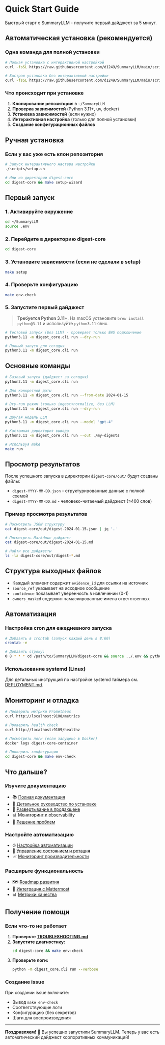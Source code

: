 # Quick Start Guide

Быстрый старт с SummaryLLM - получите первый дайджест за 5 минут.

## Автоматическая установка (рекомендуется)

### Одна команда для полной установки

```bash
# Полная установка с интерактивной настройкой
curl -fsSL https://raw.githubusercontent.com/d1249/SummaryLLM/main/scripts/install.sh | bash

# Быстрая установка без интерактивной настройки
curl -fsSL https://raw.githubusercontent.com/d1249/SummaryLLM/main/scripts/quick-install.sh | bash
```

### Что происходит при установке

1. **Клонирование репозитория** в `~/SummaryLLM`
2. **Проверка зависимостей** (Python 3.11+, uv, docker)
3. **Установка зависимостей** (если нужно)
4. **Интерактивная настройка** (только для полной установки)
5. **Создание конфигурационных файлов**

## Ручная установка

### Если у вас уже есть клон репозитория

```bash
# Запуск интерактивного мастера настройки
./scripts/setup.sh

# Или из директории digest-core
cd digest-core && make setup-wizard
```

## Первый запуск

### 1. Активируйте окружение

```bash
cd ~/SummaryLLM
source .env
```

### 2. Перейдите в директорию digest-core

```bash
cd digest-core
```

### 3. Установите зависимости (если не сделали в setup)

```bash
make setup
```

### 4. Проверьте конфигурацию

```bash
make env-check
```

### 5. Запустите первый дайджест

> **Требуется Python 3.11+**. На macOS установите `brew install python@3.11` и используйте `python3.11` явно.

```bash
# Тестовый запуск (без LLM) - проверяет только EWS подключение
python3.11 -m digest_core.cli run --dry-run

# Полный запуск для сегодня
python3.11 -m digest_core.cli run
```

## Основные команды

```bash
# Базовый запуск (дайджест за сегодня)
python3.11 -m digest_core.cli run

# Для конкретной даты
python3.11 -m digest_core.cli run --from-date 2024-01-15

# Dry-run режим (только ingest+normalize, без LLM)
python3.11 -m digest_core.cli run --dry-run

# Другая модель LLM
python3.11 -m digest_core.cli run --model "gpt-4"

# Кастомная директория вывода
python3.11 -m digest_core.cli run --out ./my-digests

# Используя make
make run
```

## Просмотр результатов

После успешного запуска в директории `digest-core/out/` будут созданы файлы:

- `digest-YYYY-MM-DD.json` - структурированные данные с полной схемой
- `digest-YYYY-MM-DD.md` - человеко-читаемый дайджест (≤400 слов)

### Пример просмотра результатов

```bash
# Посмотреть JSON структуру
cat digest-core/out/digest-2024-01-15.json | jq '.'

# Посмотреть Markdown дайджест
cat digest-core/out/digest-2024-01-15.md

# Найти все дайджесты
ls -la digest-core/out/digest-*.md
```

## Структура выходных файлов

- Каждый элемент содержит `evidence_id` для ссылки на источник
- `source_ref` указывает на исходное сообщение
- `confidence` показывает уверенность в извлечении (0-1)
- `owners_masked` содержит замаскированные имена ответственных

## Автоматизация

### Настройка cron для ежедневного запуска

```bash
# Добавить в crontab (запуск каждый день в 8:00)
crontab -e

# Добавить строку:
0 8 * * * cd /path/to/SummaryLLM/digest-core && source ../.env && python -m digest_core.cli run
```

### Использование systemd (Linux)

Для детальных инструкций по настройке systemd таймера см. [DEPLOYMENT.md](../operations/DEPLOYMENT.md#scheduling).

## Мониторинг и отладка

```bash
# Проверить метрики Prometheus
curl http://localhost:9108/metrics

# Проверить health check
curl http://localhost:9109/healthz

# Посмотреть логи (если запущено в Docker)
docker logs digest-core-container

# Проверить конфигурацию
cd digest-core && make env-check
```

## Что дальше?

### Изучите документацию

- 📚 [Полная документация](../README.md)
- 🔧 [Детальное руководство по установке](INSTALL.md)
- 🐳 [Развертывание в продакшене](../operations/DEPLOYMENT.md)
- 📊 [Мониторинг и observability](../operations/MONITORING.md)
- 🚨 [Решение проблем](../troubleshooting/TROUBLESHOOTING.md)

### Настройте автоматизацию

- ⏰ [Настройка автоматизации](../operations/AUTOMATION.md)
- 🔄 [Управление состоянием и ротация](../operations/AUTOMATION.md#state-management)
- 📈 [Мониторинг производительности](../operations/MONITORING.md)

### Расширьте функциональность

- 🗺️ [Roadmap развития](../planning/ROADMAP.md)
- 🤖 [Интеграция с Mattermost](../planning/MATTERMOST_INTEGRATION.md)
- 📊 [Метрики качества](../reference/QUALITY_METRICS.md)

## Получение помощи

### Если что-то не работает

1. **Проверьте [TROUBLESHOOTING.md](../troubleshooting/TROUBLESHOOTING.md)**
2. **Запустите диагностику:**
   ```bash
   cd digest-core && make env-check
   ```
3. **Проверьте логи:**
   ```bash
   python -m digest_core.cli run --verbose
   ```

### Создание issue

При создании issue включите:
- Вывод `make env-check`
- Соответствующие логи
- Конфигурацию (без секретов)
- Шаги для воспроизведения

---

**Поздравляем!** 🎉 Вы успешно запустили SummaryLLM. Теперь у вас есть автоматический дайджест корпоративных коммуникаций!
